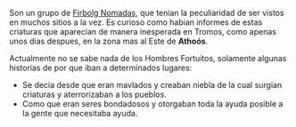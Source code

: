 Son un grupo de <u>Firbolg Nomadas</u>, que tenian la peculiaridad de ser vistos en muchos sitios a la vez. Es curioso como habian informes de estas criaturas que aparecian de manera inesperada en Tromos, como apenas unos dias despues, en la zona mas al Este de **Athoós**.

Actualmente no se sabe nada de los Hombres Fortuitos, solamente algunas historias de por que iban a determinados lugares:
- Se decia desde que eran mavlados y creaban niebla de la cual surgian criaturas y aterrorizaban a los pueblos.
- Como que eran seres bondadosos y otorgaban toda la ayuda posible a la gente que necesitaba ayuda.